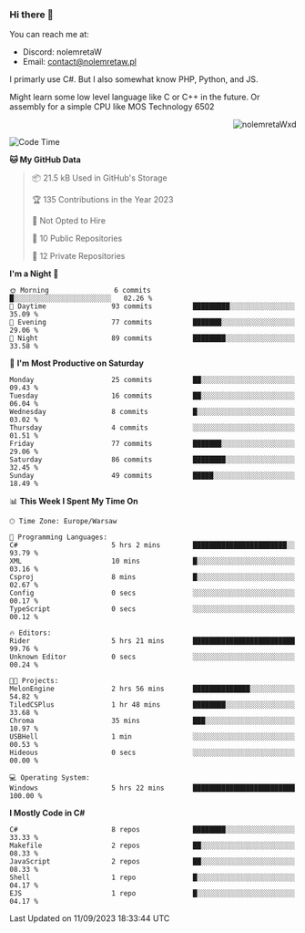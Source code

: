 ### Hi there 👋

You can reach me at:
 - Discord: nolemretaW
 - Email: contact@nolemretaw.pl
 
I primarly use C#. But I also somewhat know PHP, Python, and JS.

Might learn some low level language like C or C++ in the future. Or assembly for a simple CPU like MOS Technology 6502

<p align="right"><img src="https://komarev.com/ghpvc/?username=nolemretaWxd&amp;label=Profile%20views&amp;color=0e75b6&amp;style=flat" alt="nolemretaWxd" /></p>

<!--START_SECTION:waka-->
![Code Time](http://img.shields.io/badge/Code%20Time-70%20hrs%2058%20mins-blue)

**🐱 My GitHub Data** 

> 📦 21.5 kB Used in GitHub's Storage 
 > 
> 🏆 135 Contributions in the Year 2023
 > 
> 🚫 Not Opted to Hire
 > 
> 📜 10 Public Repositories 
 > 
> 🔑 12 Private Repositories 
 > 
**I'm a Night 🦉** 

```text
🌞 Morning                6 commits           █░░░░░░░░░░░░░░░░░░░░░░░░   02.26 % 
🌆 Daytime                93 commits          █████████░░░░░░░░░░░░░░░░   35.09 % 
🌃 Evening                77 commits          ███████░░░░░░░░░░░░░░░░░░   29.06 % 
🌙 Night                  89 commits          ████████░░░░░░░░░░░░░░░░░   33.58 % 
```
📅 **I'm Most Productive on Saturday** 

```text
Monday                   25 commits          ██░░░░░░░░░░░░░░░░░░░░░░░   09.43 % 
Tuesday                  16 commits          ██░░░░░░░░░░░░░░░░░░░░░░░   06.04 % 
Wednesday                8 commits           █░░░░░░░░░░░░░░░░░░░░░░░░   03.02 % 
Thursday                 4 commits           ░░░░░░░░░░░░░░░░░░░░░░░░░   01.51 % 
Friday                   77 commits          ███████░░░░░░░░░░░░░░░░░░   29.06 % 
Saturday                 86 commits          ████████░░░░░░░░░░░░░░░░░   32.45 % 
Sunday                   49 commits          █████░░░░░░░░░░░░░░░░░░░░   18.49 % 
```


📊 **This Week I Spent My Time On** 

```text
🕑︎ Time Zone: Europe/Warsaw

💬 Programming Languages: 
C#                       5 hrs 2 mins        ███████████████████████░░   93.79 % 
XML                      10 mins             █░░░░░░░░░░░░░░░░░░░░░░░░   03.16 % 
Csproj                   8 mins              █░░░░░░░░░░░░░░░░░░░░░░░░   02.67 % 
Config                   0 secs              ░░░░░░░░░░░░░░░░░░░░░░░░░   00.17 % 
TypeScript               0 secs              ░░░░░░░░░░░░░░░░░░░░░░░░░   00.12 % 

🔥 Editors: 
Rider                    5 hrs 21 mins       █████████████████████████   99.76 % 
Unknown Editor           0 secs              ░░░░░░░░░░░░░░░░░░░░░░░░░   00.24 % 

🐱‍💻 Projects: 
MelonEngine              2 hrs 56 mins       ██████████████░░░░░░░░░░░   54.82 % 
TiledCSPlus              1 hr 48 mins        ████████░░░░░░░░░░░░░░░░░   33.68 % 
Chroma                   35 mins             ███░░░░░░░░░░░░░░░░░░░░░░   10.97 % 
USBHell                  1 min               ░░░░░░░░░░░░░░░░░░░░░░░░░   00.53 % 
Hideous                  0 secs              ░░░░░░░░░░░░░░░░░░░░░░░░░   00.00 % 

💻 Operating System: 
Windows                  5 hrs 22 mins       █████████████████████████   100.00 % 
```

**I Mostly Code in C#** 

```text
C#                       8 repos             ████████░░░░░░░░░░░░░░░░░   33.33 % 
Makefile                 2 repos             ██░░░░░░░░░░░░░░░░░░░░░░░   08.33 % 
JavaScript               2 repos             ██░░░░░░░░░░░░░░░░░░░░░░░   08.33 % 
Shell                    1 repo              █░░░░░░░░░░░░░░░░░░░░░░░░   04.17 % 
EJS                      1 repo              █░░░░░░░░░░░░░░░░░░░░░░░░   04.17 % 
```




 Last Updated on 11/09/2023 18:33:44 UTC
<!--END_SECTION:waka-->
